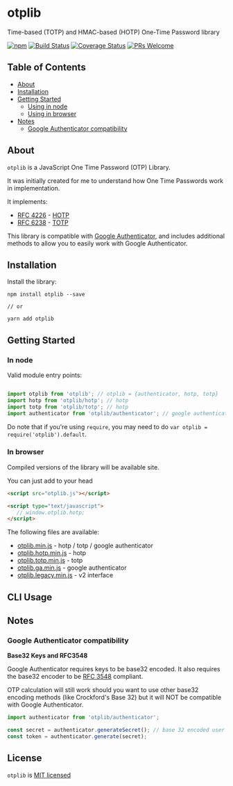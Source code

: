 # otplib
Time-based (TOTP) and HMAC-based (HOTP) One-Time Password library

[![npm][npm-badge]][npm-link]
[![Build Status][circle-badge]][circle-link]
[![Coverage Status][coveralls-badge]][coveralls-link]
[![PRs Welcome][pr-welcome-badge]][pr-welcome-link]

## Table of Contents

-   [About](#about)
-   [Installation](#installation)
-   [Getting Started](#getting-started)
    -   [Using in node](#in-node)
    -   [Using in browser](#in-browser)
-   [Notes](#notes)
    -   [Google Authenticator compatibility](#google-authenticator-compatibility)

## About

`otplib` is a JavaScript One Time Password (OTP) Library.

It was initially created for me to understand how One Time Passwords work in implementation.

It implements:

-   [RFC 4226](http://tools.ietf.org/html/rfc4226) - [HOTP](http://en.wikipedia.org/wiki/HMAC-based_One-time_Password_Algorithm)
-   [RFC 6238](http://tools.ietf.org/html/rfc6238) - [TOTP](http://en.wikipedia.org/wiki/Time-based_One-time_Password_Algorithm)

This library is compatible with [Google Authenticator](http://code.google.com/p/google-authenticator/), and includes additional methods to allow you to easily work with Google Authenticator.

## Installation

Install the library:

```
npm install otplib --save

// or

yarn add otplib
```

## Getting Started

### In node

Valid module entry points:

```js

import otplib from 'otplib'; // otplib = {authenticator, hotp, totp}
import hotp from 'otplib/hotp'; // hotp
import totp from 'otplib/totp'; // hotp
import authenticator from 'otplib/authenticator'; // google authenticator
```

Do note that if you're using `require`, you may need to do `var otplib = require('otplib').default`.

### In browser

Compiled versions of the library will be available site.

You can just add to your head

```html
<script src="otplib.js"></script>

<script type="text/javascript">
   // window.otplib.hotp;
</script>
```

The following files are available:

-   [otplib.min.js]() - hotp / totp / google authenticator
-   [otplib.hotp.min.js]() - hotp
-   [otplib.totp.min.js]() - totp
-   [otplib.ga.min.js]() - google authenticator
-   [otplib.legacy.min.js]() - v2 interface


## CLI Usage

## Notes

### Google Authenticator compatibility

__Base32 Keys and RFC3548__

Google Authenticator requires keys to be base32 encoded.
It also requires the base32 encoder to be [RFC 3548](http://tools.ietf.org/html/rfc3548) compliant.

OTP calculation will still work should you want to use other base32 encoding methods (like Crockford's Base 32)
but it will NOT be compatible with Google Authenticator.

```js
import authenticator from 'otplib/authenticator';

const secret = authenticator.generateSecret(); // base 32 encoded user secret key
const token = authenticator.generate(secret);
```

## License

`otplib` is [MIT licensed](./LICENSE)

[npm-badge]: https://img.shields.io/npm/v/otplib.svg?style=flat-square
[npm-link]: https://www.npmjs.com/package/otplib

[circle-badge]: https://img.shields.io/circleci/project/github/yeojz/otplib/master.svg?style=flat-square
[circle-link]: https://circleci.com/gh/yeojz/otplib.svg

[coveralls-badge]: https://img.shields.io/coveralls/yeojz/otplib.svg?style=flat-square
[coveralls-link]: https://coveralls.io/github/yeojz/otplib

[pr-welcome-badge]: https://img.shields.io/badge/PRs-Welcome-ff69b4.svg?style=flat-square
[pr-welcome-link]: https://github.com/yeojz/otplib/blob/master/CONTRIBUTING.md
